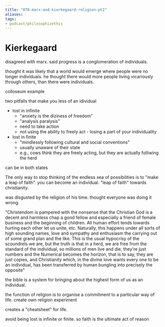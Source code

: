 ```yaml
---
title: "078-marx-and-kierkegaard-religion-pt2"
aliases: 
tags: 
- podcast/philosophizethis
---
```


# Kierkegaard
disagreed with marx. said progress is a conglomeration of individuals.

thought it was likely that a world would emerge where people were no longer individuals. he thought there would more people living vicariously through others, than there were individuals. 

colloseum example

two pitfalls that make you less of an idividual
- lost in infinite
	- "anxiety is the diziness of freedom"
	- "analysis paralysis"
	- need to take action
	- not using the ability to freely act - losing a part of your individuality
- lost in finite
	- "mindlessly following cultural and social conventions"
	- usually unaware of their state
	- e.g., cows think they are freely acting, but they are actually folliwing the herd

can be in both states

The only way to stop thinking of the endless sea of possibilities is to "make a leap of faith". you can become an individual. "leap of faith" towards christianity.

was disgusted by the religion of his time. thought everyone was doing it wrong. 

"Christendom is pampered with the nonsense that the Christian God is a decent and harmless chap a good fellow and especially a friend of female business and the beginning of children. All human effort tends towards hurting each other let us unite, etc. Naturally, this happens under all sorts of high sounding names, love and sympathy and enthusiasm  the carrying out of some grand plan and the like. This is the usual hypocrisy of the scoundrels we are, but the truth is that in a herd, we are free from the standard of the individual, so millions of men live and die, they're just numbers and the Numerical becomes the horizon, that is to say, they are just copies, and Christianity which, in the divine love wants every one to be an individual, has been transferred by human bungling into precisely the opposite"

the bible is a system for bringing about the highest form of us as an individual.

the function of religion is to organise a commitment to a particular way of life. create own religion experiment

creates a "cheatsheet" for life.

avoid being lost is infinite or finite. so faith is the ultimate act of reason


